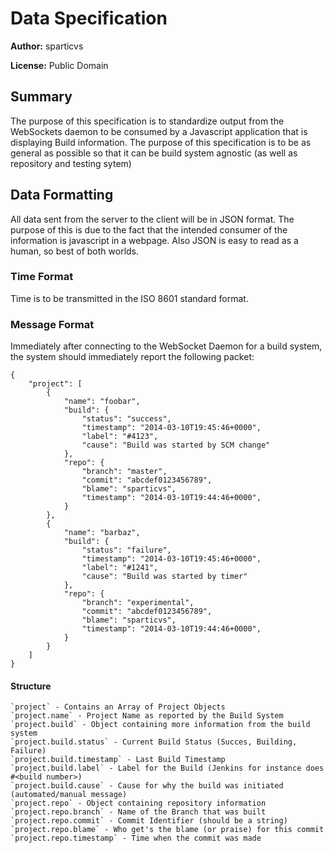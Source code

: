 # Data Specification

**Author:** sparticvs

**License:** Public Domain

## Summary

The purpose of this specification is to standardize output from the WebSockets
daemon to be consumed by a Javascript application that is displaying Build
information. The purpose of this specification is to be as general as possible
so that it can be build system agnostic (as well as repository and testing sytem)

## Data Formatting

All data sent from the server to the client will be in JSON format.  The purpose
of this is due to the fact that the intended consumer of the information is javascript
in a webpage.  Also JSON is easy to read as a human, so best of both worlds.

### Time Format

Time is to be transmitted in the ISO 8601 standard format.

### Message Format

Immediately after connecting to the WebSocket Daemon for a build system, the system
should immediately report the following packet:

    {
        "project": [
            {
                "name": "foobar",
                "build": {
                    "status": "success",
                    "timestamp": "2014-03-10T19:45:46+0000",
                    "label": "#4123",
                    "cause": "Build was started by SCM change"
                },
                "repo": {
                    "branch": "master",
                    "commit": "abcdef0123456789",
                    "blame": "sparticvs",
                    "timestamp": "2014-03-10T19:44:46+0000",
                }
            },
            {
                "name": "barbaz",
                "build": {
                    "status": "failure",
                    "timestamp": "2014-03-10T19:45:46+0000",
                    "label": "#1241",
                    "cause": "Build was started by timer"
                },
                "repo": {
                    "branch": "experimental",
                    "commit": "abcdef0123456789",
                    "blame": "sparticvs",
                    "timestamp": "2014-03-10T19:44:46+0000",
                }
            }
        ]
    }

#### Structure

    `project` - Contains an Array of Project Objects
    `project.name` - Project Name as reported by the Build System
    `project.build` - Object containing more information from the build system
    `project.build.status` - Current Build Status (Succes, Building, Failure)
    `project.build.timestamp` - Last Build Timestamp
    `project.build.label` - Label for the Build (Jenkins for instance does #<build number>)
    `project.build.cause` - Cause for why the build was initiated (automated/manual message)
    `project.repo` - Object containing repository information
    `project.repo.branch` - Name of the Branch that was built
    `project.repo.commit` - Commit Identifier (should be a string)
    `project.repo.blame` - Who get's the blame (or praise) for this commit
    `project.repo.timestamp` - Time when the commit was made
